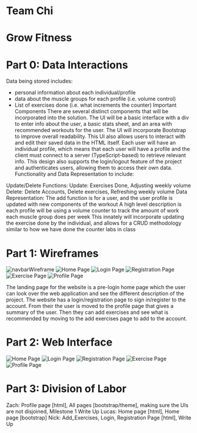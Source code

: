# Team Chi

# Grow Fitness

# Part 0: Data Interactions
Data being stored includes:
- personal information about each individual/profile
- data about the muscle groups for each profile (i.e. volume control)
- List of exercises done (i.e. what increments the counter)
Important Components
There are several distinct components that will be incorporated into the solution. The UI will be a basic interface with a div to enter info about the user, a basic stats sheet, and an area with recommended workouts for the user. The UI will incorporate Bootstrap to improve overall readability. This UI also allows users to interact with and edit their saved data in the HTML itself. Each user will have an individual profile, which means that each user will have a profile and the client must connect to a server (TypeScript-based) to retrieve relevant info. This design also supports the login/logout feature of the project and authenticates users, allowing them to access their own data.
Functionality and Data Representation to include:

Update/Delete Functions:
Update: Exercises Done, Adjusting weekly volume
Delete: Delete Accounts, Delete exercises, Refreshing weekly volume
Data Representation:
The add function is for a user, and the user profile is updated with new components of the workout
A high level description is each profile will be using a volume counter to track the amount of work each muscle group does per week
This innately will incorporate updating the exercise done by the individual, and allows for a CRUD methodology similar to how we have done the counter labs in class

# Part 1: Wireframes
![navbarWireframe](img/navbarWireframe.png)
![Home Page](img/homeWireframe.png)
![Login Page](img/loginWireframe.png)
![Registration Page](img/registrationWireframe.png)
![Exercise Page](img/exercisesWireframe.png)
![Profile Page](img/profileWireframe.png)

The landing page for the website is a pre-login home page which the user can look over the web application and see the different description of the project. The website has a login/registration page to sign in/register to the account. From their the user is moved to the profile page that gives a summary of the user. Then they can add exercises and see what is recommended by moving to the add exercises page to add to the account.
# Part 2: Web Interface
![Home Page](img/homeInterface.png)
![Login Page](img/loginInterface.png)
![Registration Page](img/registrationInterface.png)
![Exercise Page](img/exercisesInterface.png)
![Profile Page](img/profileInterface.png)

# Part 3: Division of Labor
Zach: Profile page [html], All pages [bootstrap/theme], making sure the UIs are not disjoined, Milestone 1 Write Up
Lucas: Home page [html], Home page [bootstrap]
Nick: Add_Exercises, Login, Registration Page [html], Write Up